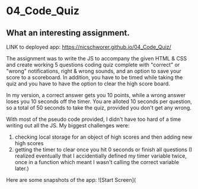 # 04_Code_Quiz

## What an interesting assignment. 

LINK to deployed app: https://nicschworer.github.io/04_Code_Quiz/

The assignment was to write the JS to accompany the given HTML & CSS and create working 5 questions coding quiz complete with "correct" or "wrong" notifications, right & wrong sounds, and an option to save your score to a scoreboard. In addition, you have to be timed while taking the quiz and you have to have the option to clear the high score board. 

In my version, a correct answer gets you 10 points, while a wrong answer loses you 10 seconds off the timer. You are alloted 10 seconds per question, so a total of 50 seconds to take the quiz, provided you don't get any wrong. 

With most of the pseudo code provided, I didn't have too hard of a time writing out all the JS. My biggest challenges were:
1. checking local storage for an object of high scores and then adding new high scores
2. getting the timer to clear once you hit 0 seconds or finish all questions (I realized eventually that I accidentially defined my timer variable twice, once in a function which meant I wasn't calling the correct variable later.)

Here are some snapshots of the app:
![Start Screen](
